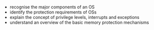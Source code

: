 - recognise the major components of an OS
- identify the protection requirements of OSs
- explain the concept of privilege levels, interrupts and exceptions
- understand an overview of the basic memory protection mechanisms